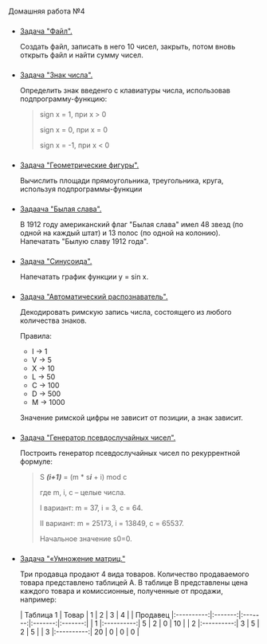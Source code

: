 #
Домашняя работа №4


###
- [Задача "Файл".](task_file/file.cpp)

  Создать файл, записать в него 10 чисел, закрыть, потом вновь открыть файл и найти сумму чисел.


###
- [Задача "Знак числа".](task_number_sign/number_sign.cpp)


  Определить знак введенго с клавиатуры числа, использовав подпрограмму-функцию:

  >
  >  sign x =  1, при x > 0
  >           
  >  sign x =  0, при x = 0
  > 
  >  sign x = -1, при x < 0
  >  


###
- [Задача "Геометрические фигуры". ](task_geometric_shapes/geometric_shapes.cpp)

  Вычислить площади прямоугольника, треугольника, круга, используя подпрограммы-функции


###
- [Задаача "Былая слава".](task_old_glory/old_glory.cpp)

  В 1912 году американский флаг "Былая слава" имел 48 звезд (по одной на каждый штат) и 13 полос (по одной на колонию). Напечатать "Былую славу 1912 года".


###
- [Задача "Синусоида".](task_sinusoid/sinusoid.cpp)

  Напечатать график функции y = sin x.


###
- [Задача "Автоматический распознаватель".](task_automatic_recognizer/automatic_recognizer.cpp)

  Декодировать римскую запись числа, состоящего из любого количества знаков. 

  Правила:
  - I -> 1
  - V -> 5
  - X -> 10
  - L -> 50
  - C -> 100
  - D -> 500
  - M -> 1000

  Значение римской цифры не зависит от позиции, а знак зависит.


###
- [Задача "Генератор псевдослучайных чисел".](task_generator_random_number/generator_random_number.cpp)

  Построить генератор псевдослучайных чисел по рекуррентной формуле:
  
  > S ***(i+1)*** = (m * s***i*** + i) mod c
  > 
  >   где m, i, c – целые числа. 
  >   
  >   I вариант: m = 37, i = 3, c = 64.
  >   
  >   II вариант: m = 25173, i = 13849, c = 65537.
  >   
  >   Начальное значение s0=0.


###
 - [Задача "«Умножение матриц."](task_matrix_multiplication/matrix_multiplication.cpp)
   
   Три продавца продают 4 вида товаров. Количество продаваемого товара
   представлено таблицей A. В таблице B представлены цена каждого товара и комиссионные, полученные от продажи,
   например:
   
   
   
   
   |  Таблица 1 |    Товар   |    1    |    2    |    3    |    4    |
   |  Продавец  |:----------:|:-------:|:-------:|:-------:|:-------:|
   |      1     |:----------:|   5     |    2    |    0    |    10   |
   |      2     |:----------:|   3     |    5    |    2    |     5   |
   |      3     |:----------:|   20    |    0    |    0    |     0   |


